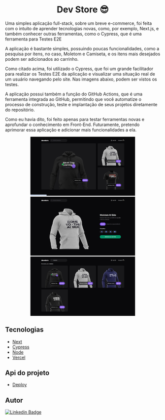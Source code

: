 <h1 align="center"> Dev Store 😎</h1>

Uma simples aplicação full-stack, sobre um breve e-commerce, foi feita com o intuito de aprender tecnologias novas, como, por exemplo, Next.js, e também conhecer outras ferramentas, como o Cypress, que é uma ferramenta para Testes E2E

A aplicação é bastante simples, possuindo poucas funcionalidades, como a pesquisa por itens, no caso, Moletom e Camiseta, e os itens mais desejados podem ser adicionados ao carrinho.

Como citado acima, foi utilizado o Cypress, que foi um grande facilitador para realizar os Testes E2E da aplicação e visualizar uma situação real de um usuário navegando pelo site. Nas imagens abaixo, podem ser vistos os testes.

A aplicação possui também a função do GitHub Actions, que é uma ferramenta integrada ao GitHub, permitindo que você automatize o processo de construção, teste e implantação de seus projetos diretamente do repositório.

Como eu havia dito, foi feito apenas para testar ferramentas novas e aprofundar o conhecimento em Front-End. Futuramente, pretendo aprimorar essa aplicação e adicionar mais funcionalidades a ela.

<p  align="center">
  <img src="./assets/home-page.jpg"alt="Home page da aplicação" style="width: 340px">
  <img src="./assets/one-product.jpg"alt="Página com apenas um produto em destaque" style="width: 340px">
  <img src="./assets/four-products.jpg"alt="Página com multiplos produtos do site" style="width: 340px">
</p>

## Tecnologias

- [Next](https://nextjs.org/)
- [Cypress](https://www.cypress.io/)
- [Node](https://nodejs.org/en)
- [Vercel](https://vercel.com/)

## Api do projeto
- [Deploy](devstore-api-ebon.vercel.app)


## Autor
[![Linkedin Badge](https://img.shields.io/badge/-LinkedIn-blue?style=flat-square&logo=Linkedin&logoColor=white&link=https://www.linkedin.com/in/matheusgmello/)](https://www.linkedin.com/in/matheusgmello/)
